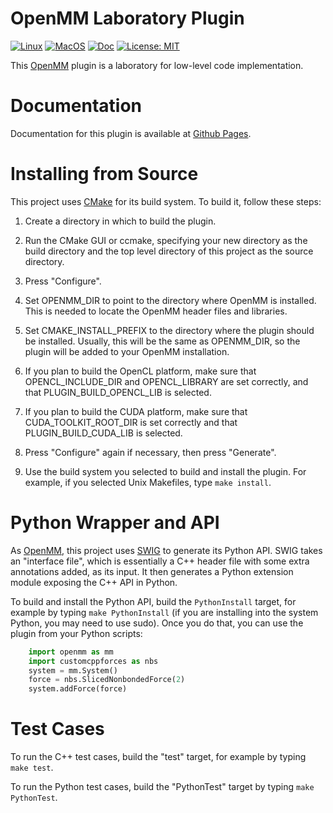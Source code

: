 OpenMM Laboratory Plugin
========================

[![Linux](https://github.com/craabreu/openmm-lab/actions/workflows/Linux.yml/badge.svg)](https://github.com/craabreu/openmm-lab/actions/workflows/Linux.yml)
[![MacOS](https://github.com/craabreu/openmm-lab/actions/workflows/MacOS.yml/badge.svg)](https://github.com/craabreu/openmm-lab/actions/workflows/MacOS.yml)
[![Doc](https://github.com/craabreu/openmm-lab/actions/workflows/Doc.yml/badge.svg)](https://github.com/craabreu/openmm-lab/actions/workflows/Doc.yml)
[![License: MIT](https://img.shields.io/badge/License-MIT-green.svg)](https://opensource.org/licenses/MIT)

This [OpenMM] plugin is a laboratory for low-level code implementation.

Documentation
=============

Documentation for this plugin is available at [Github Pages](https://craabreu.github.io/openmm-lab/).

Installing from Source
======================

This project uses [CMake] for its build system.  To build it, follow these steps:

1. Create a directory in which to build the plugin.

2. Run the CMake GUI or ccmake, specifying your new directory as the build directory and the top
level directory of this project as the source directory.

3. Press "Configure".

4. Set OPENMM_DIR to point to the directory where OpenMM is installed.  This is needed to locate
the OpenMM header files and libraries.

5. Set CMAKE_INSTALL_PREFIX to the directory where the plugin should be installed.  Usually,
this will be the same as OPENMM_DIR, so the plugin will be added to your OpenMM installation.

6. If you plan to build the OpenCL platform, make sure that OPENCL_INCLUDE_DIR and
OPENCL_LIBRARY are set correctly, and that PLUGIN_BUILD_OPENCL_LIB is selected.

7. If you plan to build the CUDA platform, make sure that CUDA_TOOLKIT_ROOT_DIR is set correctly
and that PLUGIN_BUILD_CUDA_LIB is selected.

8. Press "Configure" again if necessary, then press "Generate".

9. Use the build system you selected to build and install the plugin.  For example, if you
selected Unix Makefiles, type `make install`.

Python Wrapper and API
======================

As [OpenMM], this project uses [SWIG] to generate its Python API.  SWIG takes an "interface
file", which is essentially a C++ header file with some extra annotations added, as its input.
It then generates a Python extension module exposing the C++ API in Python.

To build and install the Python API, build the `PythonInstall` target, for example by typing
`make PythonInstall` (if you are installing into the system Python, you may need to use sudo).
Once you do that, you can use the plugin from your Python scripts:

```py
    import openmm as mm
    import customcppforces as nbs
    system = mm.System()
    force = nbs.SlicedNonbondedForce(2)
    system.addForce(force)
```

Test Cases
==========

To run the C++ test cases, build the "test" target, for example by typing `make test`.

To run the Python test cases, build the "PythonTest" target by typing `make PythonTest`.


[CMake]:                http://www.cmake.org
[NonbondedForce]:       http://docs.openmm.org/latest/api-python/generated/openmm.openmm.NonbondedForce.html
[Context]:              http://docs.openmm.org/latest/api-python/generated/openmm.openmm.Context.html
[getState]:             http://docs.openmm.org/latest/api-python/generated/openmm.openmm.Context.html#openmm.openmm.Context.getState
[OpenMM]:               https://openmm.org
[SWIG]:                 http://www.swig.org